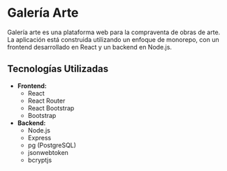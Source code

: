 # Galería Arte

Galería arte es una plataforma web para la compraventa de obras de arte. La aplicación está construida utilizando un enfoque de monorepo, con un frontend desarrollado en React y un backend en Node.js.

## Tecnologías Utilizadas

- **Frontend:**
  - React
  - React Router
  - React Bootstrap
  - Bootstrap
- **Backend:**
  - Node.js
  - Express
  - pg (PostgreSQL)
  - jsonwebtoken
  - bcryptjs
